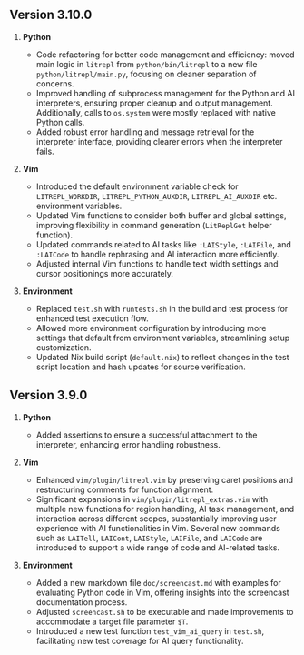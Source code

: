 Version 3.10.0
--------------

1. **Python**
   - Code refactoring for better code management and efficiency: moved main
     logic in `litrepl` from `python/bin/litrepl` to a new file
     `python/litrepl/main.py`, focusing on cleaner separation of concerns.
   - Improved handling of subprocess management for the Python and AI
     interpreters, ensuring proper cleanup and output management. Additionally,
     calls to `os.system` were mostly replaced with native Python calls.
   - Added robust error handling and message retrieval for the interpreter
     interface, providing clearer errors when the interpreter fails.

2. **Vim**
   - Introduced the default environment variable check for `LITREPL_WORKDIR`,
     `LITREPL_PYTHON_AUXDIR`, `LITREPL_AI_AUXDIR` etc. environment variables.
   - Updated Vim functions to consider both buffer and global settings,
     improving flexibility in command generation (`LitReplGet` helper function).
   - Updated commands related to AI tasks like `:LAIStyle`, `:LAIFile`, and
     `:LAICode` to handle rephrasing and AI interaction more efficiently.
   - Adjusted internal Vim functions to handle text width settings and cursor
     positionings more accurately.

3. **Environment**
   - Replaced `test.sh` with `runtests.sh` in the build and test process for
     enhanced test execution flow.
   - Allowed more environment configuration by introducing more settings that
     default from environment variables, streamlining setup customization.
   - Updated Nix build script (`default.nix`) to reflect changes in the test
     script location and hash updates for source verification.

Version 3.9.0
-------------

1. **Python**
   - Added assertions to ensure a successful attachment to the interpreter,
     enhancing error handling robustness.

2. **Vim**
   - Enhanced `vim/plugin/litrepl.vim` by preserving caret positions and
     restructuring comments for function alignment.
   - Significant expansions in `vim/plugin/litrepl_extras.vim` with multiple new
     functions for region handling, AI task management, and interaction across
     different scopes, substantially improving user experience with AI
     functionalities in Vim. Several new commands such as `LAITell`, `LAICont`,
     `LAIStyle`, `LAIFile`, and `LAICode` are introduced to support a wide range
     of code and AI-related tasks.

3. **Environment**
   - Added a new markdown file `doc/screencast.md` with examples for evaluating
     Python code in Vim, offering insights into the screencast documentation
     process.
   - Adjusted `screencast.sh` to be executable and made improvements to
     accommodate a target file parameter `$T`.
   - Introduced a new test function `test_vim_ai_query` in `test.sh`,
     facilitating new test coverage for AI query functionality.

